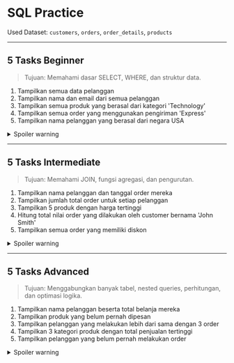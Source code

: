 # SQL Practice

Used Dataset: `customers`, `orders`, `order_details`, `products`

---
## 5 Tasks Beginner
> Tujuan: Memahami dasar SELECT, WHERE, dan struktur data.
1. Tampilkan semua data pelanggan
2. Tampilkan nama dan email dari semua pelanggan
3. Tampilkan semua produk yang berasal dari kategori 'Technology'
4. Tampilkan semua order yang menggunakan pengiriman 'Express'
5. Tampilkan nama pelanggan yang berasal dari negara USA
<details>
  <summary>Spoiler warning</summary>

  1. Tampilkan semua data pelanggan
      ```sql
      SELECT * FROM customers;
      ```
  2. Tampilkan nama dan email dari semua pelanggan
      ```sql
      SELECT customer_name, email FROM customers;
      ```
  3. Tampilkan semua produk yang berasal dari kategori 'Technology'
      ```sql
      SELECT * FROM products WHERE category = 'Technology';
      ```
  4. Tampilkan semua order yang menggunakan pengiriman 'Express'
      ```sql
      SELECT * FROM orders WHERE ship_mode = 'Express';
      ```
  5. Tampilkan nama pelanggan yang berasal dari negara USA
      ```sql
      SELECT customer_name FROM customers WHERE country = 'USA';
      ```
  
</details>

---
## 5 Tasks Intermediate
> Tujuan: Memahami JOIN, fungsi agregasi, dan pengurutan.  
1. Tampilkan nama pelanggan dan tanggal order mereka
2. Tampilkan jumlah total order untuk setiap pelanggan
3. Tampilkan 5 produk dengan harga tertinggi
4. Hitung total nilai order yang dilakukan oleh customer bernama 'John Smith'
5. Tampilkan semua order yang memiliki diskon
<details>
  <summary>Spoiler warning</summary>

  1. Tampilkan nama pelanggan dan tanggal order mereka
      ```sql
      SELECT c.customer_name, o.order_date
      FROM customers c
      JOIN orders o ON c.customer_id = o.customer_id;
      ```
  2. Tampilkan jumlah total order untuk setiap pelanggan
      ```sql
      SELECT c.customer_name, COUNT(o.order_id) AS total_orders
      FROM customers c
      JOIN orders o ON c.customer_id = o.customer_id
      GROUP BY c.customer_name;
      ```
  3. Tampilkan 5 produk dengan harga tertinggi
      ```sql
      SELECT product_name, price
      FROM products
      ORDER BY price DESC
      LIMIT 5;
      ```
  4. Hitung total nilai order yang dilakukan oleh customer bernama 'John Smith'
      ```sql
      SELECT SUM(o.total_amount) AS total_spent
      FROM customers c
      JOIN orders o ON c.customer_id = o.customer_id
      WHERE c.customer_name = 'John Smith';
      ```
  5. Tampilkan semua order yang memiliki diskon
      ```sql
      SELECT * 
      FROM order_details 
      WHERE discount > 0;
      ```
  
</details>

---
## 5 Tasks Advanced
> Tujuan: Menggabungkan banyak tabel, nested queries, perhitungan, dan optimasi logika.
1. Tampilkan nama pelanggan beserta total belanja mereka
2. Tampilkan produk yang belum pernah dipesan
3. Tampilkan pelanggan yang melakukan lebih dari sama dengan 3 order
4. Tampilkan 3 kategori produk dengan total penjualan tertinggi
5. Tampilkan pelanggan yang belum pernah melakukan order
<details>
  <summary>Spoiler warning</summary>

  1. Tampilkan nama pelanggan beserta total belanja mereka
      ```sql
      SELECT c.customer_name, SUM(od.quantity * od.unit_price * (1 - od.discount)) AS total_spent
      FROM customers c
      JOIN orders o ON c.customer_id = o.customer_id
      JOIN order_details od ON o.order_id = od.order_id
      GROUP BY c.customer_name;
      ```
  2. Tampilkan produk yang belum pernah dipesan
      ```sql
      SELECT product_name
      FROM products
      WHERE product_id NOT IN (
        SELECT DISTINCT product_id FROM order_details
      );
      ```
  3. Tampilkan pelanggan yang melakukan lebih dari sama dengan 3 order
      ```sql
      SELECT c.customer_name, COUNT(o.order_id) AS total_orders
      FROM customers c
      JOIN orders o ON c.customer_id = o.customer_id
      GROUP BY c.customer_name
      HAVING COUNT(o.order_id) >= 3;
      ```
  4. Tampilkan 3 kategori produk dengan total penjualan tertinggi
      ```sql
      SELECT p.category, SUM(od.quantity * od.unit_price * (1 - od.discount)) AS total_sales
      FROM order_details od
      JOIN products p ON od.product_id = p.product_id
      GROUP BY p.category
      ORDER BY total_sales DESC
      LIMIT 3;
      ```
  5. Tampilkan pelanggan yang belum pernah melakukan order
      ```sql
      SELECT customer_name
      FROM customers
      WHERE customer_id NOT IN (
        SELECT DISTINCT customer_id FROM orders
      );
      ```
  
</details>